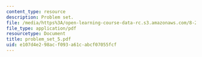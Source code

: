 ```yaml
---
content_type: resource
description: Problem set.
file: /media/https%3A/open-learning-course-data-rc.s3.amazonaws.com/8-231-physics-of-solids-i-fall-2006/e107d4e298acf093a61cabcf07055fcf_problem_set_5.pdf
file_type: application/pdf
resourcetype: Document
title: problem_set_5.pdf
uid: e107d4e2-98ac-f093-a61c-abcf07055fcf
---
```

